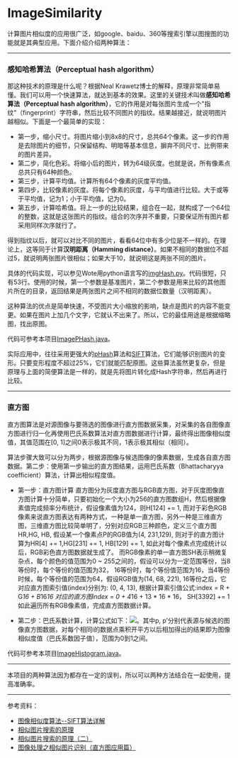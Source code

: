 # ImageSimilarity
计算图片相似度的应用很广泛，如google、baidu、360等搜索引擎以图搜图的功能就是其典型应用。下面介绍介绍两种算法：

---
### 感知哈希算法（Perceptual hash algorithm）

那这种技术的原理是什么呢？根据Neal Krawetz博士的解释，原理非常简单易懂。我们可以用一个快速算法，就达到基本的效果。这里的关键技术叫做**感知哈希算法（Perceptual hash algorithm）**，它的作用是对每张图片生成一个"指纹"（fingerprint）字符串，然后比较不同图片的指纹。结果越接近，就说明图片越相似。下面是一个最简单的实现：

* 第一步，缩小尺寸。将图片缩小到8x8的尺寸，总共64个像素。这一步的作用是去除图片的细节，只保留结构、明暗等基本信息，摒弃不同尺寸、比例带来的图片差异。
* 第二步，简化色彩。将缩小后的图片，转为64级灰度。也就是说，所有像素点总共只有64种颜色。
* 第三步，计算平均值。计算所有64个像素的灰度平均值。
* 第四步，比较像素的灰度。将每个像素的灰度，与平均值进行比较。大于或等于平均值，记为1；小于平均值，记为0。
* 第五步，计算哈希值。将上一步的比较结果，组合在一起，就构成了一个64位的整数，这就是这张图片的指纹。组合的次序并不重要，只要保证所有图片都采用同样次序就行了。

得到指纹以后，就可以对比不同的图片，看看64位中有多少位是不一样的。在理论上，这等同于计算**汉明距离（Hamming distance）**。如果不相同的数据位不超过5，就说明两张图片很相似；如果大于10，就说明这是两张不同的图片。

具体的代码实现，可以参见Wote用python语言写的[imgHash.py](http://www.ruanyifeng.com/blog/2011/07/imgHash.txt)。代码很短，只有53行。使用的时候，第一个参数是基准图片，第二个参数是用来比较的其他图片所在的目录，返回结果是两张图片之间不相同的数据位数量（汉明距离）。

这种算法的优点是简单快速，不受图片大小缩放的影响，缺点是图片的内容不能变更。如果在图片上加几个文字，它就认不出来了。所以，它的最佳用途是根据缩略图，找出原图。

代码可参考本项目[ImagePHash.java](https://github.com/nivance/image-similarity/blob/master/src/main/java/image/similarityImagePHash.java)。

实际应用中，往往采用更强大的[pHash](http://www.phash.org/)算法和[SIFT](https://en.wikipedia.org/wiki/Scale-invariant_feature_transform)算法，它们能够识别图片的变形。只要变形程度不超过25%，它们就能匹配原图。这些算法虽然更复杂，但是原理与上面的简便算法是一样的，就是先将图片转化成Hash字符串，然后再进行比较。

---
### 直方图
直方图算法是对源图像与要筛选的图像进行直方图数据采集，对采集的各自图像直方图进行归一化再使用巴氏系数算法对直方图数据进行计算，最终得出图像相似度值，其值范围在[0, 1]之间0表示极其不同，1表示极其相似（相同）。


算法步骤大致可以分为两步，根据源图像与候选图像的像素数据，生成各自直方图数据。第二步：使用第一步输出的直方图结果，运用巴氏系数（Bhattacharyya coefficient）算法，计算出相似程度值。

* 第一步：直方图计算
直方图分为灰度直方图与RGB直方图，对于灰度图像直方图计算十分简单，只要初始化一个大小为256的直方图数组H，然后根据像素值完成频率分布统计，假设像素值为124，则H[124] += 1, 而对于彩色RGB像素来说直方图表达有两种方式，一种是单一直方图，另外一种是三维直方图，三维直方图比较简单明了，分别对应RGB三种颜色，定义三个直方图HR,HG, HB, 假设某一个像素点P的RGB值为(4, 231,129), 则对于的直方图计算为HR[4] += 1,HG[231] += 1, HB[129] += 1, 如此对每个像素点完成统计以后，RGB彩色直方图数据就生成了。
而RGB像素的单一直方图SH表示稍微复杂点，每个颜色的值范围为0 ~ 255之间的，假设可以分为一定范围等份，当8等份时，每个等份的值范围为32， 16等份时，每个等份值范围为16，当4等份时候，每个等份值的范围为64，假设RGB值为(14, 68, 221), 16等份之后，它对应直方图索引值(index)分别为: (0, 4, 13), 根据计算索引值公式:index = R + G*16 + B*16*16 对应的直方图index = 0 + 4*16 + 13 * 16 * 16， SH[3392] += 1如此遍历所有RGB像素值，完成直方图数据计算。

* 第二步：巴氏系数计算，计算公式如下：![](http://chart.googleapis.com/chart?cht=tx&chl=%5Crho%20(p%2C%20p%27)%3D%20%5Csum_%7Bi%3D1%7D%5EN%20%5Csqrt%7Bp(i)p%27(i)%7D)。其中p, p’分别代表源与候选的图像直方图数据，对每个相同i的数据点乘积开平方以后相加得出的结果即为图像相似度值（巴氏系数因子值），范围为0到1之间。

代码可参考本项目[ImageHistogram.java](https://github.com/nivance/image-similarity/blob/master/src/main/java/image/similarity/ImageHistogram.java)。

--- 
本项目的两种算法因为都存在一定的误判，所以可以两种方法结合在一起使用，提高准确率。


---
参考资料：
* [图像相似度算法--SIFT算法详解](http://blog.csdn.net/jiutianhe/article/details/39896931)
* [相似图片搜索的原理](http://www.ruanyifeng.com/blog/2011/07/principle_of_similar_image_search.html)
* [相似图片搜索的原理（二）](http://www.ruanyifeng.com/blog/2013/03/similar_image_search_part_ii.html)
* [图像处理之相似图片识别（直方图应用篇）](http://blog.csdn.net/jia20003/article/details/7771651)
